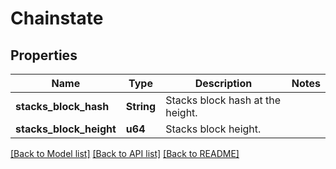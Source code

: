 # Chainstate

## Properties

Name | Type | Description | Notes
------------ | ------------- | ------------- | -------------
**stacks_block_hash** | **String** | Stacks block hash at the height. | 
**stacks_block_height** | **u64** | Stacks block height. | 

[[Back to Model list]](../README.md#documentation-for-models) [[Back to API list]](../README.md#documentation-for-api-endpoints) [[Back to README]](../README.md)


